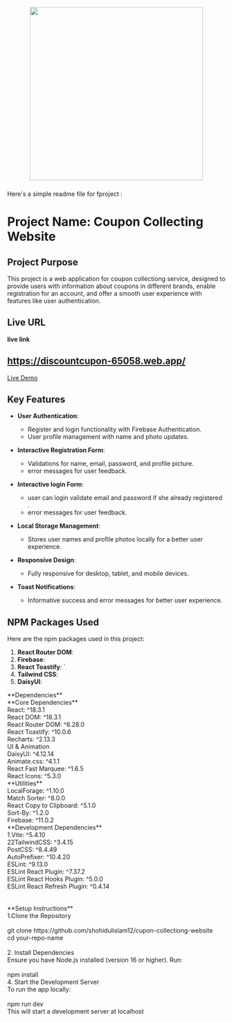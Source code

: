 
<div align="center">
  <img height="400" src="https://i.ibb.co.com/y8LsCHV/Screenshot-2025-01-04-223758.png"  />
</div>

###
Here's a simple readme file for fproject :

# **Project Name: Coupon Collecting  Website**

## **Project Purpose**
This project is a web application for coupon collectiong  service, designed to provide users with information about coupons in different brands, enable registration for an account, and offer a smooth user experience with features like user authentication.

## **Live URL** 
**live link**
## https://discountcupon-65058.web.app/ #
[Live Demo](https://discountcupon-65058.web.app/)  
  
## **Key Features**
- **User Authentication**: 
  - Register and login functionality with Firebase Authentication.
  - User profile management with name and photo updates.

- **Interactive Registration Form**:
  - Validations for name, email, password, and profile picture.
  -  error messages for user feedback.
- **Interactive login  Form**:
  - user can login validate email and password if she already registered .
  -  error messages for user feedback.

- **Local Storage Management**:
  - Stores user names and profile photos locally for a better user experience.

- **Responsive Design**:
  - Fully responsive for desktop, tablet, and mobile devices.

- **Toast Notifications**:
  - Informative success and error messages for better user experience.
## **NPM Packages Used**
Here are the  npm packages used in this project:

1. **React Router DOM**:  
2. **Firebase**:  
3. **React Toastify**:  `
4. **Tailwind CSS**:  
5. **DaisyUI**:

<p align="left">**Dependencies**<br>   **Core Dependencies**<br>   React: ^18.3.1<br>   React DOM: ^18.3.1<br>   React Router DOM: ^6.28.0<br>   React Toastify: ^10.0.6<br>   Recharts: ^2.13.3<br>   UI & Animation<br>   DaisyUI: ^4.12.14<br>   Animate.css: ^4.1.1<br>   React Fast Marquee: ^1.6.5<br>   React Icons: ^5.3.0<br>   **Utilities**<br>   LocalForage: ^1.10.0<br>   Match Sorter: ^8.0.0<br>   React Copy to Clipboard: ^5.1.0<br>   Sort-By: ^1.2.0<br>   Firebase: ^11.0.2<br>   **Development Dependencies**<br>   1.Vite: ^5.4.10<br>  22TailwindCSS: ^3.4.15<br>   PostCSS: ^8.4.49<br>   AutoPrefixer: ^10.4.20<br>   ESLint: ^9.13.0<br>   ESLint React Plugin: ^7.37.2<br>   ESLint React Hooks Plugin: ^5.0.0<br>   ESLint React Refresh Plugin: ^0.4.14<br><br><br>   **Setup Instructions**<br>1.Clone the Repository<br>   <br>git clone https://github.com/shohidulislam12/cupon-collectiong-website<br>cd your-repo-name  <br><br>2. Install Dependencies<br>Ensure you have Node.js installed (version 16 or higher). Run:<br><br>npm install  <br>4. Start the Development Server<br>To run the app locally:<br><br>npm run dev  <br>This will start a development server at localhost</p>

###
